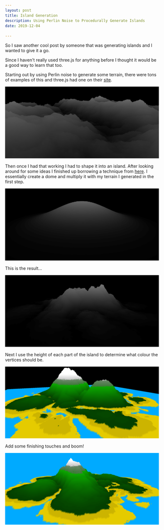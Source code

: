 ```yaml
---
layout: post
title: Island Generation
description: Using Perlin Noise to Procedurally Generate Islands
date: 2019-12-04

---
```


So I saw another cool post by someone that was generating islands and I wanted to give it a go.

Since I haven't really used three.js for anything before I thought it would be a good way to learn that too.

Starting out by using Perlin noise to generate some terrain, there were tons of examples of this and three.js had one on their [site](https://threejs.org/examples/?q=terr#webgl_geometry_terrain).

![](/public/images/island2.png)

Then once I had that working I had to shape it into an island. After looking around for some ideas I finished up borrowing a technique from [here](https://jobtalle.com/layered_voxel_rendering.html). I essentially create a dome and multiply it with my terrain I generated in the first step.

![](/public/images/island1.png)

This is the result...

![](/public/images/island3.png)

Next I use the height of each part of the island to determine what colour the vertices should be.

![](/public/images/island4.png)

Add some finishing touches and boom!

![](/public/images/island5.png)